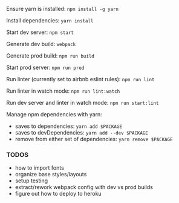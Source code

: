 Ensure yarn is installed:
`npm install -g yarn`

Install dependencies:
`yarn install`

Start dev server:
`npm start`

Generate dev build:
`webpack`

Generate prod build:
`npm run build`

Start prod server:
`npm run prod`

Run linter (currently set to airbnb eslint rules):
`npm run lint`

Run linter in watch mode:
`npm run lint:watch`

Run dev server and linter in watch mode:
`npm run start:lint`

Manage npm dependencies with yarn:
- saves to dependencies: `yarn add $PACKAGE`
- saves to devDependencies: `yarn add --dev $PACKAGE`
- remove from either set of dependencies: `yarn remove $PACKAGE`


### TODOS
- how to import fonts
- organize base styles/layouts
- setup testing
- extract/rework webpack config with dev vs prod builds
- figure out how to deploy to heroku
